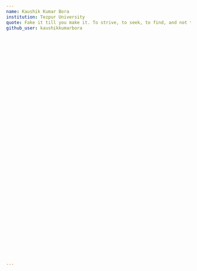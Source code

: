 ```yaml
---
name: Kaushik Kumar Bora
institution: Tezpur University
quote: Fake it till you make it. To strive, to seek, to find, and not to yield - Credits Thakur
github_user: kaushikkumarbora













































---
```

